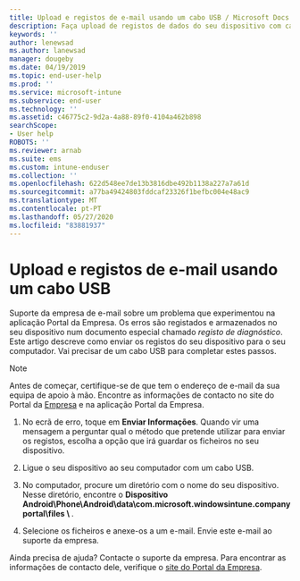 ```yaml
---
title: Upload e registos de e-mail usando um cabo USB / Microsoft Docs
description: Faça upload de registos de dados do seu dispositivo com cabo USB
keywords: ''
author: lenewsad
ms.author: lanewsad
manager: dougeby
ms.date: 04/19/2019
ms.topic: end-user-help
ms.prod: ''
ms.service: microsoft-intune
ms.subservice: end-user
ms.technology: ''
ms.assetid: c46775c2-9d2a-4a88-89f0-4104a462b898
searchScope:
- User help
ROBOTS: ''
ms.reviewer: arnab
ms.suite: ems
ms.custom: intune-enduser
ms.collection: ''
ms.openlocfilehash: 622d548ee7de13b3816dbe492b1138a227a7a61d
ms.sourcegitcommit: a77ba49424803fddcaf23326f1befbc004e48ac9
ms.translationtype: MT
ms.contentlocale: pt-PT
ms.lasthandoff: 05/27/2020
ms.locfileid: "83881937"
---
```

# <a name="upload-and-email-logs-using-a-usb-cable"></a>Upload e registos de e-mail usando um cabo USB

Suporte da empresa de e-mail sobre um problema que experimentou na aplicação Portal da Empresa. Os erros são registados e armazenados no seu dispositivo num documento especial chamado _registo de diagnóstico_. Este artigo descreve como enviar os registos do seu dispositivo para o seu computador. Vai precisar de um cabo USB para completar estes passos.   

> [!Note]
> Antes de começar, certifique-se de que tem o endereço de e-mail da sua equipa de apoio à mão. Encontre as informações de contacto no site do Portal da [Empresa](https://go.microsoft.com/fwlink/?linkid=2010980) e na aplicação Portal da Empresa. 

1. No ecrã de erro, toque em **Enviar Informações**. Quando vir uma mensagem a perguntar qual o método que pretende utilizar para enviar os registos, escolha a opção que irá guardar os ficheiros no seu dispositivo.  

2. Ligue o seu dispositivo ao seu computador com um cabo USB. 

3. No computador, procure um diretório com o nome do seu dispositivo. Nesse diretório, encontre o <strong>Dispositivo Android\Phone\Android\data\com.microsoft.windowsintune.companyportal\files \\ </strong>.

4. Selecione os ficheiros e anexe-os a um e-mail. Envie este e-mail ao suporte da empresa.

Ainda precisa de ajuda? Contacte o suporte da empresa. Para encontrar as informações de contacto dele, verifique o [site do Portal da Empresa](https://go.microsoft.com/fwlink/?linkid=2010980).
